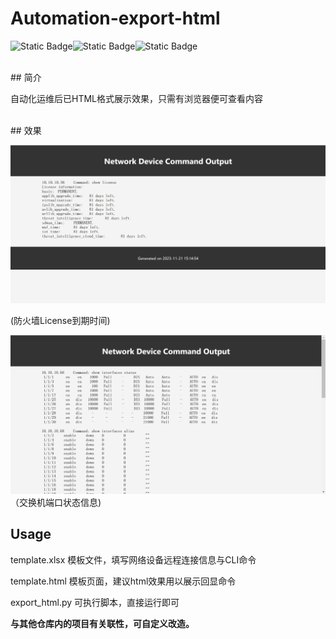 # Automation-export-html

 

![Static Badge](https://img.shields.io/badge/pandas-2.0.3-green)![Static Badge](https://img.shields.io/badge/python-3.10.6-3cf)![Static Badge](https://img.shields.io/badge/netmiko-4.2.0-yellow)

 
<br>
## 简介

自动化运维后已HTML格式展示效果，只需有浏览器便可查看内容


<br>
## 效果

![image](https://github.com/DengShicong/Automation-export-html/blob/main/images/e1d67d37f7d516297e25491c510431a.png)

(防火墙License到期时间)
<br>



![image](https://github.com/DengShicong/Automation-export-html/blob/main/images/e4185728717f952dfa8265f87975d73.png)
（交换机端口状态信息)
<br>


## Usage

template.xlsx 模板文件，填写网络设备远程连接信息与CLI命令

template.html 模板页面，建议html效果用以展示回显命令

export_html.py 可执行脚本，直接运行即可



**与其他仓库内的项目有关联性，可自定义改造。**
